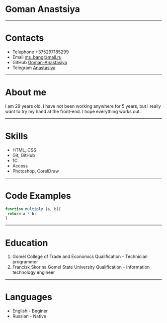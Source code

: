 # Goman Anastsiya
____________________
# Contacts

- Telephone +375297185299
- Email     ms_bang@mail.ru
- GitHub   [Goman-Anastasiya](https://github.com/Goman-Anastasiya)
- Telegram [Anastasiya](https://t.me/maua_ya_kifo)
____________________
# About me

I am 29 years old. I have not been working anywhere for 5 years, but I really want to try my hand at the front-end. I hope everything works out.

__________
# Skills

* HTML, CSS
* Git, GitHub
* 1C
* Access
* Photoshop, CorelDraw
________________
# Code Examples
``` javascript
function multiply (a, b){
 return a * b;
} 
```
_________________
# Education
1. Gomel College of Trade and Economics 
Qualification - Technician рrogrammer 
2. Francisk Skorina Gomel State University
Qualification - Information technology engineer
________________________
# Languages
* English - Beginer
* Russian - Native